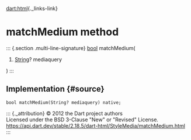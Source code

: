 [dart:html](../../dart-html/dart-html-library){._links-link}

matchMedium method
==================

::: {.section .multi-line-signature}
[bool](../../dart-core/bool-class) matchMedium(

1.  [String](../../dart-core/string-class)? mediaquery

)
:::

Implementation {#source}
--------------

``` {.language-dart data-language="dart"}
bool matchMedium(String? mediaquery) native;
```

::: {._attribution}
© 2012 the Dart project authors\
Licensed under the BSD 3-Clause \"New\" or \"Revised\" License.\
<https://api.dart.dev/stable/2.18.5/dart-html/StyleMedia/matchMedium.html>
:::
